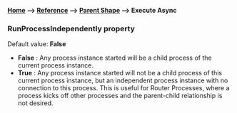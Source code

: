 __[Home](/) --> [Reference](/ref) -->  [Parent Shape](javascript:history.back()) --> Execute Async__

### RunProcessIndependently property 

Default value: **False**
- **False** : Any process instance started will be a child process of the current process instance.
- **True** : Any process instance started will not be a child process of this current process instance, but an independent process instance with no connection to this process. 
This is useful for Router Processes, where a process kicks off other processes and the parent-child relationship is not desired.